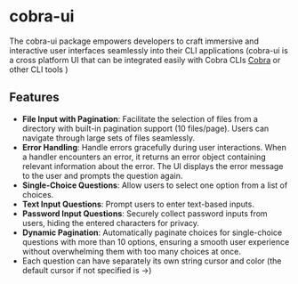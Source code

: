 # cobra-ui 

The cobra-ui package empowers developers to craft immersive and interactive user interfaces seamlessly into their CLI applications (cobra-ui is a cross platform UI that can be integrated easily with Cobra CLIs [Cobra](https://github.com/spf13/cobra) or other CLI tools )

## Features

- **File Input with Pagination**: Facilitate the selection of files from a directory with built-in pagination support (10 files/page). Users can navigate through large sets of files seamlessly.  
- **Error Handling**: Handle errors gracefully during user interactions. When a handler encounters an error, it returns an error object containing relevant information about the error. The UI displays the error message to the user and prompts the question again.  
- **Single-Choice Questions**: Allow users to select one option from a list of choices.
- **Text Input Questions**: Prompt users to enter text-based inputs.  
- **Password Input Questions**: Securely collect password inputs from users, hiding the entered characters for privacy.  
- **Dynamic Pagination**: Automatically paginate choices for single-choice questions with more than 10 options, ensuring a smooth user experience without overwhelming them with too many choices at once.  
- Each question can have separately its own string cursor and color (the default cursor if not specified is ->)
